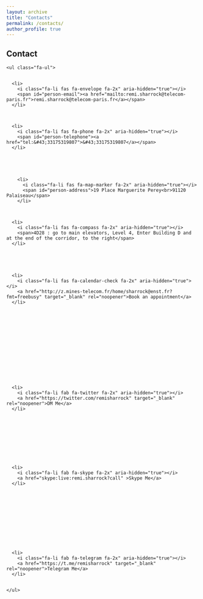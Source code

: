 ```yaml
---
layout: archive
title: "Contacts"
permalink: /contacts/
author_profile: true
---
```


  <section id="contact" class="home-section wg-contact   "  >
    <div class="container">
      





<div class="row contact-widget">
  <div class="col-12 col-lg-4 section-heading">
    <h1>Contact</h1>
    
  </div>
  <div class="col-12 col-lg-8">
    

    

    <ul class="fa-ul">

      
      <li>
        <i class="fa-li fas fa-envelope fa-2x" aria-hidden="true"></i>
        <span id="person-email"><a href="mailto:remi.sharrock@telecom-paris.fr">remi.sharrock@telecom-paris.fr</a></span>
      </li>
      

      
      <li>
        <i class="fa-li fas fa-phone fa-2x" aria-hidden="true"></i>
        <span id="person-telephone"><a href="tel:&#43;33175319807">&#43;33175319807</a></span>
      </li>
      

      
      
        
        <li>
          <i class="fa-li fas fa-map-marker fa-2x" aria-hidden="true"></i>
          <span id="person-address">19 Place Marguerite Perey<br>91120 Palaiseau</span>
        </li>
      

      
      <li>
        <i class="fa-li fas fa-compass fa-2x" aria-hidden="true"></i>
        <span>4D28 : go to main elevators, Level 4, Enter Building D and at the end of the corridor, to the right</span>
      </li>
      

      

      
      <li>
        <i class="fa-li fas fa-calendar-check fa-2x" aria-hidden="true"></i>
        <a href="http://z.mines-telecom.fr/home/sharrock@enst.fr?fmt=freebusy" target="_blank" rel="noopener">Book an appointment</a>
      </li>
      

      
      
      
      
      
        
      
      
      
      
      
        
      
      <li>
        <i class="fa-li fab fa-twitter fa-2x" aria-hidden="true"></i>
        <a href="https://twitter.com/remisharrock" target="_blank" rel="noopener">DM Me</a>
      </li>
      
      
      
      
        
      
      
      
      
      
      <li>
        <i class="fa-li fab fa-skype fa-2x" aria-hidden="true"></i>
        <a href="skype:live:remi.sharrock?call" >Skype Me</a>
      </li>
      
      
      
      
        
      
      
      
      
      
        
      
      <li>
        <i class="fa-li fab fa-telegram fa-2x" aria-hidden="true"></i>
        <a href="https://t.me/remisharrock" target="_blank" rel="noopener">Telegram Me</a>
      </li>
      

    </ul>
